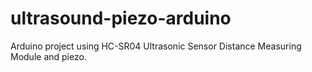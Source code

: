 # ultrasound-piezo-arduino
Arduino project using HC-SR04 Ultrasonic Sensor Distance Measuring Module and piezo.
